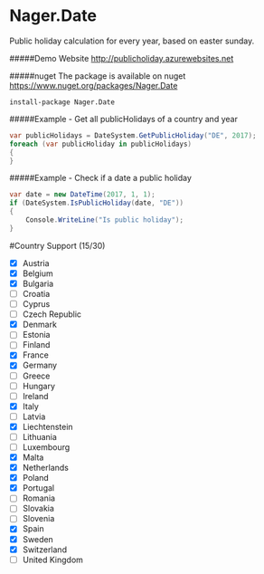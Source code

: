 Nager.Date
==========

Public holiday calculation for every year, based on easter sunday.

#####Demo Website
http://publicholiday.azurewebsites.net

#####nuget
The package is available on nuget
https://www.nuget.org/packages/Nager.Date
```
install-package Nager.Date
```

#####Example - Get all publicHolidays of a country and year
```cs
var publicHolidays = DateSystem.GetPublicHoliday("DE", 2017);
foreach (var publicHoliday in publicHolidays)
{
}
```

#####Example - Check if a date a public holiday
```cs
var date = new DateTime(2017, 1, 1);
if (DateSystem.IsPublicHoliday(date, "DE"))
{
	Console.WriteLine("Is public holiday");
}
```

#Country Support (15/30)
- [x] Austria
- [x] Belgium
- [x] Bulgaria
- [ ] Croatia
- [ ] Cyprus
- [ ] Czech Republic
- [x] Denmark
- [ ] Estonia
- [ ] Finland
- [x] France
- [x] Germany
- [ ] Greece
- [ ] Hungary
- [ ] Ireland
- [x] Italy
- [ ] Latvia
- [x] Liechtenstein
- [ ] Lithuania
- [ ] Luxembourg
- [x] Malta
- [x] Netherlands
- [x] Poland
- [x] Portugal
- [ ] Romania
- [ ] Slovakia
- [ ] Slovenia
- [x] Spain
- [x] Sweden
- [x] Switzerland
- [ ] United Kingdom
